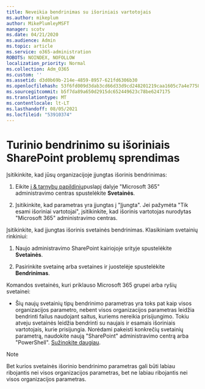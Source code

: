 ```yaml
---
title: Neveikia bendrinimas su išoriniais vartotojais
ms.author: mikeplum
author: MikePlumleyMSFT
manager: scotv
ms.date: 04/21/2020
ms.audience: Admin
ms.topic: article
ms.service: o365-administration
ROBOTS: NOINDEX, NOFOLLOW
localization_priority: Normal
ms.collection: Adm_O365
ms.custom: ''
ms.assetid: d3d0b69b-214e-4859-8957-621fd6306b30
ms.openlocfilehash: 53f6fd009d3dab3cd66d33d9cd248201219caa1605c7a4e7758a5a8d720f68c2
ms.sourcegitcommit: b5f7da89a650d2915dc652449623c78be6247175
ms.translationtype: MT
ms.contentlocale: lt-LT
ms.lasthandoff: 08/05/2021
ms.locfileid: "53910374"
---
```

# <a name="fix-problems-sharing-sharepoint-content-with-external-users"></a>Turinio bendrinimo su išoriniais SharePoint problemų sprendimas

Įsitikinkite, kad jūsų organizacijoje įjungtas išorinis bendrinimas:
  
1. Eikite [į &amp; tarnybų papildinių](https://portal.office.com/adminportal/home#/Settings/ServicesAndAddIns)puslapį dalyje "Microsoft 365" administravimo centras spustelėkite **Svetainės**.
    
2. Įsitikinkite, kad parametras yra įjungtas į "Įjungta". Jei pažymėta "Tik esami išoriniai vartotojai", įsitikinkite, kad išorinis vartotojas nurodytas "Microsoft 365" administravimo centras.
    
Įsitikinkite, kad įjungtas išorinis svetainės bendrinimas. Klasikiniam svetainių rinkiniui:
  
1. Naujo administravimo SharePoint kairiojoje srityje spustelėkite **Svetainės**.
    
2. Pasirinkite svetainę arba svetaines ir juostelėje spustelėkite **Bendrinimas**.
    
Komandos svetainės, kuri priklauso Microsoft 365 grupei arba ryšių svetainei:
  
- Šių naujų svetainių tipų bendrinimo parametras yra toks pat kaip visos organizacijos parametro, nebent visos organizacijos parametras leidžia bendrinti failus naudojant saitus, kuriems nereikia prisijungimo. Tokiu atveju svetainės leidžia bendrinti su naujais ir esamais išoriniais vartotojais, kurie prisijungia. Norėdami pakeisti konkrečių svetainių parametrą, naudokite naują "SharePoint" administravimo centrą arba "PowerShell". [Sužinokite daugiau](https://go.microsoft.com/fwlink/?linkid=871863).
    
> [!NOTE]
> Bet kurios svetainės išorinio bendrinimo parametras gali būti labiau ribojantis nei visos organizacijos parametras, bet ne labiau ribojantis nei visos organizacijos parametras. 
  

